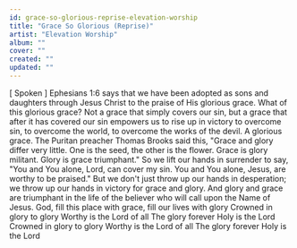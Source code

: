 ```yaml
---
id: grace-so-glorious-reprise-elevation-worship
title: "Grace So Glorious (Reprise)"
artist: "Elevation Worship"
album: ""
cover: ""
created: ""
updated: ""
---
```


[
Spoken
]
Ephesians 1:6 says that we have been adopted as sons and daughters through Jesus Christ to the praise of His glorious grace. What of this glorious grace? Not a grace that simply covers our sin, but a grace that after it has covered our sin empowers us to rise up in victory to overcome sin, to overcome the world, to overcome the works of the devil. A glorious grace. The Puritan preacher Thomas Brooks said this, "Grace and glory differ very little. One is the seed, the other is the flower. Grace is glory militant. Glory is grace triumphant." So we lift our hands in surrender to say, "You and You alone, Lord, can cover my sin. You and You alone, Jesus, are worthy to be praised." But we don't just throw up our hands in desperation; we throw up our hands in victory for grace and glory. And glory and grace are triumphant in the life of the believer who will call upon the Name of Jesus. God, fill this place with grace, fill our lives with glory
Crowned in glory to glory
Worthy is the Lord of all
The glory forever
Holy is the Lord
Crowned in glory to glory
Worthy is the Lord of all
The glory forever
Holy is the Lord